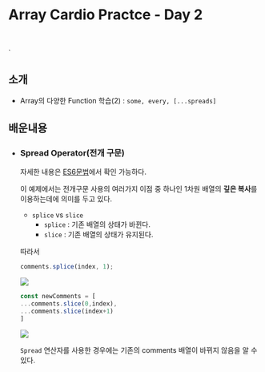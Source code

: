 # Array Cardio Practce - Day 2


<br>

`
## 소개 

- Array의 다양한 Function 학습(2) : `some, every, [...spreads]`


## 배운내용

- ### Spread Operator(전개 구문)

    자세한 내용은 [ES6문법](./../../StudyNote/js/Subject.md/es6.md)에서 확인 가능하다.

    이 예제에서는 전개구문 사용의 여러가지 이점 중 하나인 1차원 배열의 **깊은 복사**를 이용하는데에 의미를 두고 있다.

    - `splice` vs `slice`
        - `splice` : 기존 배열의 상태가 바뀐다.
        - `slice` : 기존 배열의 상태가 유지된다.

    따라서

    ```js
    comments.splice(index, 1);
    ```

    <img src="https://i.postimg.cc/HLG1mx8L/image.png">

    ```js
    const newComments = [
    ...comments.slice(0,index),
    ...comments.slice(index+1)
    ]
    ```

    <img src="https://i.postimg.cc/C1qNghDw/image.png">

        
    `Spread` 연산자를 사용한 경우에는 기존의 comments 배열이 바뀌지 않음을 알 수 있다.




    